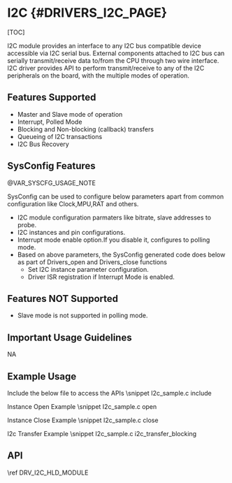 # I2C {#DRIVERS_I2C_PAGE}

[TOC]

I2C module provides an interface to any I2C bus compatible device
accessible via I2C serial bus. External components attached to I2C bus
can serially transmit/receive data to/from the CPU through two wire interface.
I2C driver provides API to perform transmit/receive to any of the I2C peripherals on the board, with the multiple modes of operation.

## Features Supported

- Master and Slave mode of operation
- Interrupt, Polled Mode
- Blocking and Non-blocking (callback) transfers
- Queueing of I2C transactions
- I2C Bus Recovery

## SysConfig Features

@VAR_SYSCFG_USAGE_NOTE

SysConfig can be used to configure below parameters apart from common configuration like Clock,MPU,RAT and others.
- I2C module configuration parmaters like bitrate, slave addresses to probe.
- I2C instances and pin configurations.
- Interrupt mode enable option.If you disable it, configures to polling mode.
- Based on above parameters, the SysConfig generated code does below as part of Drivers_open and Drivers_close functions
    - Set I2C instance parameter configuration.
    - Driver ISR registration if Interrupt Mode is enabled.

## Features NOT Supported

- Slave mode is not supported in polling mode.

## Important Usage Guidelines

NA

## Example Usage

Include the below file to access the APIs
\snippet I2c_sample.c include

Instance Open Example
\snippet I2c_sample.c open

Instance Close Example
\snippet I2c_sample.c close

I2c Transfer Example
\snippet I2c_sample.c i2c_transfer_blocking

## API

\ref DRV_I2C_HLD_MODULE
